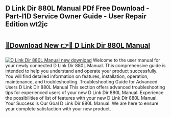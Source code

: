 ## D Link Dir 880L Manual PDf Free Download - Part-l1D Service Owner Guide - User Repair Edition wt2jc

# <h2><a href="http://bc41251.oget.top/?id=D+Link+Dir+880L+Manual">🔗Download New 👉🔴 D Link Dir 880L Manual</a></h2>

[![D Link Dir 880L Manual new download](https://i.imgur.com/5g1atiW.png)](http://bc41251.oget.top/?id=D+Link+Dir+880L+Manual)
Welcome to the user manual for your newly connected D Link Dir 880L Manual. This comprehensive guide is intended to help you understand and operate your product successfully. You will find detailed information on features, installation, operation, maintenance, and troubleshooting. Troubleshooting Guide for Advanced Users D Link Dir 880L Manual This section offers advanced troubleshooting tips for experienced users of your new D Link Dir 880L Manual. Experience the possibilities of list of features with your new D Link Dir 880L Manual. Your Success is Our Goal D Link Dir 880L Manual. We are here to ensure your complete satisfaction with your new product.
